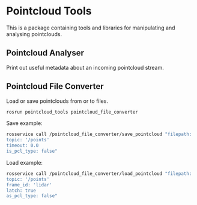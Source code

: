 # Pointcloud Tools

This is a package containing tools and libraries for manipulating and analysing pointclouds.

## Pointcloud Analyser

Print out useful metadata about an incoming pointcloud stream.

## Pointcloud File Converter

Load or save pointclouds from or to files.

```bash
rosrun pointcloud_tools pointcloud_file_converter
```

Save example:
```bash
rosservice call /pointcloud_file_converter/save_pointcloud "filepath: 'my_pointcloud.pcd'
topic: '/points'
timeout: 0.0
is_pcl_type: false"
```

Load example:
```bash
rosservice call /pointcloud_file_converter/load_pointcloud "filepath: 'my_pointcloud.pcd'
topic: '/points'
frame_id: 'lidar'
latch: true
as_pcl_type: false"
```
